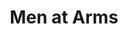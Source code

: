 ---
title: Men at Arms
storyType: standard
connections:
  prequel:
    - guards-guards
  sequel:
    - feet-of-clay
  minor:
    - theatre-of-cruelty
---